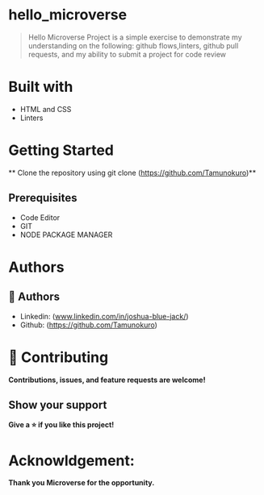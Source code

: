 # hello_microverse
> Hello Microverse Project is a simple exercise to demonstrate my understanding on the following: github flows,linters, github pull requests, and my ability to submit a project for code review

# Built with
- HTML and CSS
- Linters

# Getting Started 
** Clone the repository using git clone (https://github.com/Tamunokuro)**

## Prerequisites
- Code Editor
- GIT
- NODE PACKAGE MANAGER

# Authors
## 👤 Authors

- Linkedin: (www.linkedin.com/in/joshua-blue-jack/)
- Github: (https://github.com/Tamunokuro)

# 🤝 Contributing 
**Contributions, issues, and feature requests are welcome!**

## Show your support
**Give a ⭐️ if you like this project!**

# Acknowldgement: 
**Thank you Microverse for the opportunity.**


